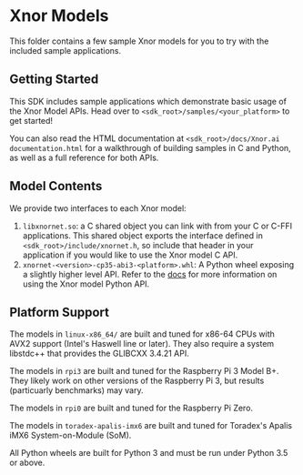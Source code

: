 # Xnor Models

This folder contains a few sample Xnor models for you to try with the included
sample applications.

## Getting Started

This SDK includes sample applications which demonstrate basic usage of the Xnor
Model APIs. Head over to `<sdk_root>/samples/<your_platform>` to get started!

You can also read the HTML documentation at
`<sdk_root>/docs/Xnor.ai documentation.html` for a walkthrough of building
samples in C and Python, as well as a full reference for both APIs.

## Model Contents

We provide two interfaces to each Xnor model:

1. `libxnornet.so`: a C shared object you can link with from your C or C-FFI
   applications. This shared object exports the interface defined in
   `<sdk_root>/include/xnornet.h`, so include that header in your application if
   you would like to use the Xnor model C API.
2. `xnornet-<version>-cp35-abi3-<platform>.whl`: A Python wheel exposing a
   slightly higher level API. Refer to the [docs](../docs/contents.html) for
   more information on using the Xnor model Python API.

## Platform Support

The models in `linux-x86_64/` are built and tuned for x86-64 CPUs with AVX2
support (Intel's Haswell line or later). They also require a system libstdc++
that provides the GLIBCXX 3.4.21 API.

The models in `rpi3` are built and tuned for the Raspberry Pi 3 Model B+. They
likely work on other versions of the Raspberry Pi 3, but results (particuarly
benchmarks) may vary.

The models in `rpi0` are built and tuned for the Raspberry Pi Zero.

The models in `toradex-apalis-imx6` are built and tuned for Toradex's Apalis
iMX6 System-on-Module (SoM).

All Python wheels are built for Python 3 and must be run under Python 3.5 or
above.
